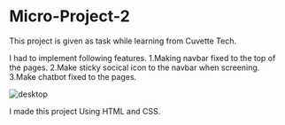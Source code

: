 # Micro-Project-2
This project is given as task while learning from Cuvette Tech.

I had to implement following features.
1.Making navbar fixed to the top of the pages.
2.Make sticky socical icon to the navbar when screening.
3.Make chatbot fixed to the pages.


![desktop](https://github.com/chaursiyasanjeet/Micro-Project-2/assets/111435565/a379eb4d-2abc-414f-92eb-53ded47e5316)

I made this project Using HTML and CSS.
 
